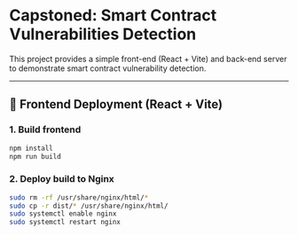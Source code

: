 # Capstoned: Smart Contract Vulnerabilities Detection

This project provides a simple front-end (React + Vite) and back-end server to demonstrate smart contract vulnerability detection.

---

## 🚀 Frontend Deployment (React + Vite)

### 1. Build frontend

```bash
npm install
npm run build
```

### 2. Deploy build to Nginx

```bash
sudo rm -rf /usr/share/nginx/html/*
sudo cp -r dist/* /usr/share/nginx/html/
sudo systemctl enable nginx
sudo systemctl restart nginx
```
